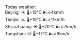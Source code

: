 Today weather:  
Beijing: ☀️   🌡️+19°C 🌬️↓4km/h  
Tianjin: 🌫  🌡️+19°C 🌬️↓11km/h  
Shijiazhuang: ☀️   🌡️+20°C 🌬️↓7km/h  
Tangshan: ⛅️  🌡️+17°C 🌬️↙9km/h  

